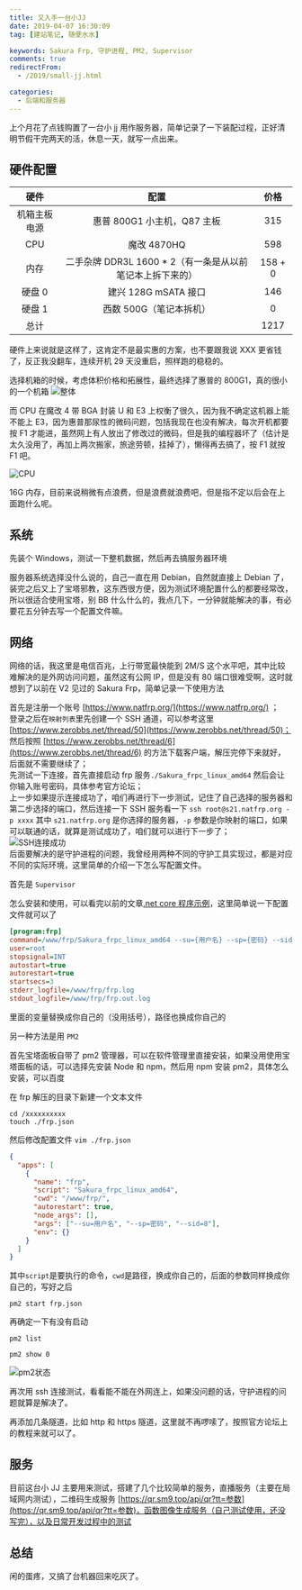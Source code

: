 ```yaml
---
title: 又入手一台小JJ
date: 2019-04-07 16:30:09
tag: [建站笔记, 随便水水]

keywords: Sakura Frp, 守护进程, PM2, Supervisor
comments: true
redirectFrom:
  - /2019/small-jj.html

categories:
  - 后端和服务器
---
```


上个月花了点钱购置了一台小 jj 用作服务器，简单记录了一下装配过程，正好清明节假干完两天的活，休息一天，就写一点出来。

<!-- more -->

## 硬件配置

|     硬件     |                            配置                            |  价格   |
| :----------: | :--------------------------------------------------------: | :-----: |
| 机箱主板电源 |                惠普 800G1 小主机，Q87 主板                 |   315   |
|     CPU      |                        魔改 4870HQ                         |   598   |
|     内存     | 二手杂牌 DDR3L 1600 \* 2（有一条是从以前笔记本上拆下来的） | 158 + 0 |
|    硬盘 0    |                    建兴 128G mSATA 接口                    |   146   |
|    硬盘 1    |                  西数 500G（笔记本拆机）                   |    0    |
|     总计     |                                                            |  1217   |

硬件上来说就是这样了，这肯定不是最实惠的方案，也不要跟我说 XXX 更省钱了，反正我没翻车，连续开机 29 天没重启，照样跑的稳稳的。

选择机箱的时候，考虑体积价格和拓展性，最终选择了惠普的 800G1，真的很小的一个机箱
![整体](https://s2.ax1x.com/2019/04/07/AhyDqf.jpg)

而 CPU 在魔改 4 带 BGA 封装 U 和 E3 上权衡了很久，因为我不确定这机器上能不能上 E3，因为惠普那尿性的微码问题，包括我现在也没有解决，每次开机都要按 F1 才能进，虽然网上有人放出了修改过的微码，但是我的编程器坏了（估计是太久没用了，再加上两次搬家，旅途劳顿，挂掉了），懒得再去搞了，按 F1 就按 F1 吧。

![CPU](https://s2.ax1x.com/2019/04/07/AhyBsP.jpg)

16G 内存，目前来说稍微有点浪费，但是浪费就浪费吧，但是指不定以后会在上面跑什么呢。

## 系统

先装个 Windows，测试一下整机数据，然后再去搞服务器环境

服务器系统选择没什么说的，自己一直在用 Debian，自然就直接上 Debian 了，装完之后又上了宝塔邪教，这东西很方便，因为测试环境配置什么的都要经常改，所以很适合使用宝塔，别 BB 什么什么的，我点几下，一分钟就能解决的事，有必要花五分钟去写一个配置文件嘛。

## 网络

网络的话，我这里是电信百兆，上行带宽最快能到 2M/S 这个水平吧，其中比较难解决的是外网访问问题，虽然这有公网 IP，但是没有 80 端口很难受啊，这时就想到了以前在 V2 见过的 Sakura Frp，简单记录一下使用方法

首先是注册一个账号 [https://www.natfrp.org/](https://www.natfrp.org/) ；  
登录之后在`映射列表`里先创建一个 SSH 通道，可以参考这里[https://www.zerobbs.net/thread/50](https://www.zerobbs.net/thread/50)；  
然后按照 [https://www.zerobbs.net/thread/6](https://www.zerobbs.net/thread/6) 的方法下载客户端，解压完停下来就好，后面就不需要继续了；  
先测试一下连接，首先直接启动 frp 服务`./Sakura_frpc_linux_amd64` 然后会让你输入账号密码，具体参考官方论坛；  
上一步如果提示连接成功了，咱们再进行下一步测试，记住了自己选择的服务器和第二步选择的端口，然后连接一下 SSH 服务看一下 `ssh root@s21.natfrp.org -p xxxx` 其中 `s21.natfrp.org` 是你选择的服务器，`-p` 参数是你映射的端口，如果可以联通的话，就算是测试成功了，咱们就可以进行下一步了；  
![SSH连接成功](https://s2.ax1x.com/2019/04/07/AhUbPx.png)  
后面要解决的是守护进程的问题，我曾经用两种不同的守护工具实现过，都是对应不同的实际环境，这里简单的介绍一下怎么写配置文件。

首先是 `Supervisor`

怎么安装和使用，可以看完以前的文章[.net core 程序示例](/2018/run-dotnetcore.html)，这里简单说一下配置文件就可以了

```ini
[program:frp]
command=/www/frp/Sakura_frpc_linux_amd64 --su={用户名} --sp={密码} --sid={前面命令行启动时候的编号}
user=root
stopsignal=INT
autostart=true
autorestart=true
startsecs=3
stderr_logfile=/www/frp/frp.log
stdout_logfile=/www/frp/frp.out.log
```

里面的变量替换成你自己的（没用括号），路径也换成你自己的

另一种方法是用 `PM2`

首先宝塔面板自带了 pm2 管理器，可以在软件管理里直接安装，如果没用使用宝塔面板的话，可以选择先安装 Node 和 npm，然后用 npm 安装 pm2，具体怎么安装，可以百度

在 frp 解压的目录下新建一个文本文件

```
cd /xxxxxxxxxx
touch ./frp.json
```

然后修改配置文件 `vim ./frp.json`

```json
{
  "apps": [
    {
      "name": "frp",
      "script": "Sakura_frpc_linux_amd64",
      "cwd": "/www/frp/",
      "autorestart": true,
      "node_args": [],
      "args": ["--su=用户名", "--sp=密码", "--sid=8"],
      "env": {}
    }
  ]
}
```

其中`script`是要执行的命令，`cwd`是路径，换成你自己的，后面的参数同样换成你自己的，写好之后

```
pm2 start frp.json
```

再确定一下有没有启动

```
pm2 list

pm2 show 0
```

![pm2状态](https://s2.ax1x.com/2019/04/07/AhDPv6.png)

再次用 ssh 连接测试，看看能不能在外网连上，如果没问题的话，守护进程的问题就算是解决了。

再添加几条隧道，比如 http 和 https 隧道，这里就不再啰嗦了，按照官方论坛上的教程来就可以了。

## 服务

目前这台小 JJ 主要用来测试，搭建了几个比较简单的服务，直播服务（主要在局域网内测试），二维码生成服务 [https://qr.sm9.top/api/qr?tt=参数](https://qr.sm9.top/api/qr?tt=参数)，函数图像生成服务（自己测试使用，还没写完），以及日常开发过程中的测试

## 总结

闲的蛋疼，又搞了台机器回来吃灰了。
